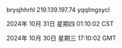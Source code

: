brysjhhrhl 219.139.197.74 yqqlmgsycl

2024年 10月 31日 星期四 01:10:02 CST

2024年 10月 30日 星期三 17:10:02 GMT
